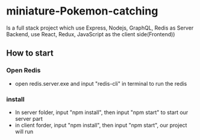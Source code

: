 # miniature-Pokemon-catching

Is a full stack project which use Express, Nodejs, GraphQL, Redis as Server Backend, use React, Redux, JavaScript as the client side(Frontend))

## How to start

### Open Redis

- open redis.server.exe and input "redis-cli" in terminal to run the redis

### install

- In server folder, input "npm install", then input "npm start" to start our server part
- in client forder, input "npm install", then input "npm start", our project will run
